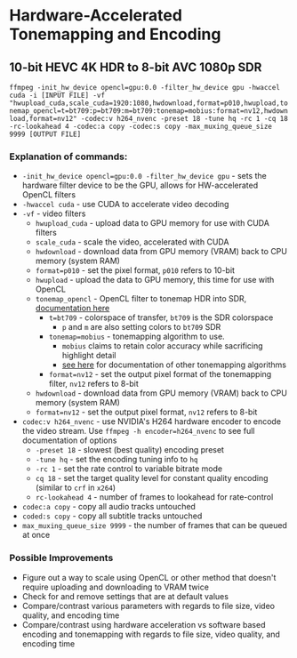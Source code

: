 # Hardware-Accelerated Tonemapping and Encoding
## 10-bit HEVC 4K HDR to 8-bit AVC 1080p SDR

```ffmpeg -init_hw_device opencl=gpu:0.0 -filter_hw_device gpu -hwaccel cuda -i [INPUT FILE] -vf "hwupload_cuda,scale_cuda=1920:1080,hwdownload,format=p010,hwupload,tonemap_opencl=t=bt709:p=bt709:m=bt709:tonemap=mobius:format=nv12,hwdownload,format=nv12" -codec:v h264_nvenc -preset 18 -tune hq -rc 1 -cq 18 -rc-lookahead 4 -codec:a copy -codec:s copy -max_muxing_queue_size 9999 [OUTPUT FILE]```

### Explanation of commands:
- `-init_hw_device opencl=gpu:0.0 -filter_hw_device gpu` - sets the hardware filter device to be the GPU, allows for HW-accelerated OpenCL filters
- `-hwaccel cuda` - use CUDA to accelerate video decoding
- `-vf` - video filters
	- `hwupload_cuda` - upload data to GPU memory for use with CUDA filters
	- `scale_cuda` - scale the video, accelerated with CUDA
	- `hwdownload` - download data from GPU memory (VRAM) back to CPU memory (system RAM)
	- `format=p010` - set the pixel format, `p010` refers to 10-bit
	- `hwupload` - upload the data to GPU memory, this time for use with OpenCL
	- `tonemap_opencl` - OpenCL filter to tonemap HDR into SDR, [documentation here](http://underpop.online.fr/f/ffmpeg/help/tonemap_005fopencl.htm.gz)
		- `t=bt709` - colorspace of transfer, `bt709` is the SDR colorspace
			- `p` and `m` are also setting colors to `bt709` SDR
		- `tonemap=mobius` - tonemapping algorithm to use.
			- `mobius` claims to retain color accuracy while sacrificing highlight detail
			- [see here](http://underpop.online.fr/f/ffmpeg/help/tonemap.htm.gz) for documentation of other tonemapping algorithms
		- `format=nv12` - set the output pixel format of the tonemapping filter, `nv12` refers to 8-bit
	- `hwdownload` - download data from GPU memory (VRAM) back to CPU memory (system RAM)
	- `format=nv12` - set the output pixel format, `nv12` refers to 8-bit
- `codec:v h264_nvenc` - use NVIDIA's H264 hardware encoder to encode the video stream. Use `ffmpeg -h encoder=h264_nvenc` to see full documentation of options
	- `-preset 18` - slowest (best quality) encoding preset
	- `-tune hq` - set the encoding tuning info to `hq`
	- `-rc 1` - set the rate control to variable bitrate mode
	- `cq 18` - set the target quality level for constant quality encoding (similar to `crf` in `x264`)
	- `rc-lookahead 4` - number of frames to lookahead for rate-control
- `codec:a copy` - copy all audio tracks untouched
- `coded:s copy` - copy all subtitle tracks untouched
- `max_muxing_queue_size 9999` - the number of frames that can be queued at once

### Possible Improvements
- Figure out a way to scale using OpenCL or other method that doesn't require uploading and downloading to VRAM twice
- Check for and remove settings that are at default values
- Compare/contrast various parameters with regards to file size, video quality, and encoding time
- Compare/contrast using hardware acceleration vs software based encoding and tonemapping with regards to file size, video quality, and encoding time
